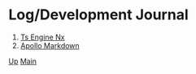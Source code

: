 # Log/Development Journal

1. [Ts Engine Nx](001_ts_engine_nx.md)
2. [Apollo Markdown](002_apollo_md.md)

[Up](../index.md)
[Main](../../../index.md)
